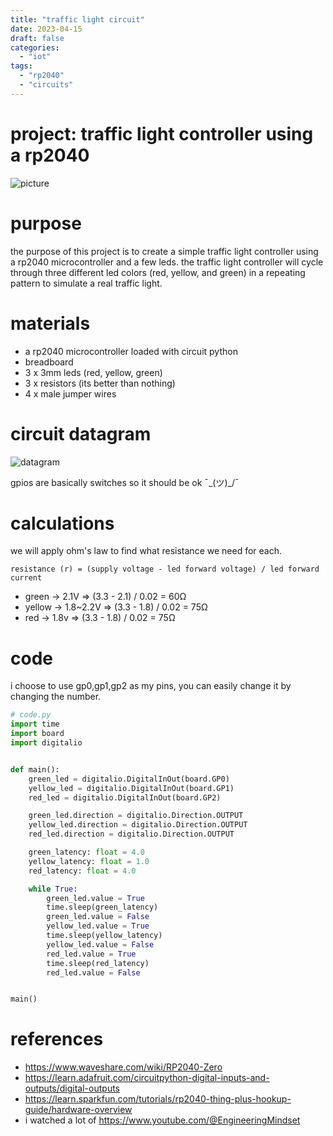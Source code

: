 ```yaml
---
title: "traffic light circuit"
date: 2023-04-15
draft: false
categories:
  - "iot"
tags:
  - "rp2040"
  - "circuits"
---
```


# project: traffic light controller using a rp2040

![picture](https://media.discordapp.net/attachments/1104034184357494886/1104288967228137472/20230506_090854.jpg?width=1194&height=892)

# purpose

the purpose of this project is to create a simple traffic light controller using a rp2040 microcontroller and a few leds.
the traffic light controller will cycle through three different led colors (red, yellow, and green) 
in a repeating pattern to simulate a real traffic light.

# materials

* a rp2040 microcontroller loaded with circuit python
* breadboard
* 3 x 3mm leds (red, yellow, green)
* 3 x resistors (its better than nothing)
* 4 x male jumper wires

# circuit datagram

![datagram](https://media.discordapp.net/attachments/1104034184357494886/1104296506590253066/Screenshot_from_2023-05-06_09-32-51.png)

gpios are basically switches so it should be ok ¯\_(ツ)_/¯

# calculations 

we will apply ohm's law to find what resistance we need for each.

```
resistance (r) = (supply voltage - led forward voltage) / led forward current
```

* green -> 2.1V => (3.3 - 2.1) / 0.02 = 60Ω
* yellow -> 1.8~2.2V => (3.3 - 1.8) / 0.02 = 75Ω
* red -> 1.8v => (3.3 - 1.8) / 0.02 = 75Ω

# code

i choose to use gp0,gp1,gp2 as my pins, you can easily change it by changing the number.

```py
# code.py
import time
import board
import digitalio


def main():
    green_led = digitalio.DigitalInOut(board.GP0)
    yellow_led = digitalio.DigitalInOut(board.GP1)
    red_led = digitalio.DigitalInOut(board.GP2)

    green_led.direction = digitalio.Direction.OUTPUT
    yellow_led.direction = digitalio.Direction.OUTPUT
    red_led.direction = digitalio.Direction.OUTPUT

    green_latency: float = 4.0
    yellow_latency: float = 1.0
    red_latency: float = 4.0

    while True:
        green_led.value = True
        time.sleep(green_latency)
        green_led.value = False
        yellow_led.value = True
        time.sleep(yellow_latency)
        yellow_led.value = False
        red_led.value = True
        time.sleep(red_latency)
        red_led.value = False


main()

```

# references 

* https://www.waveshare.com/wiki/RP2040-Zero
* https://learn.adafruit.com/circuitpython-digital-inputs-and-outputs/digital-outputs
* https://learn.sparkfun.com/tutorials/rp2040-thing-plus-hookup-guide/hardware-overview
* i watched a lot of https://www.youtube.com/@EngineeringMindset
